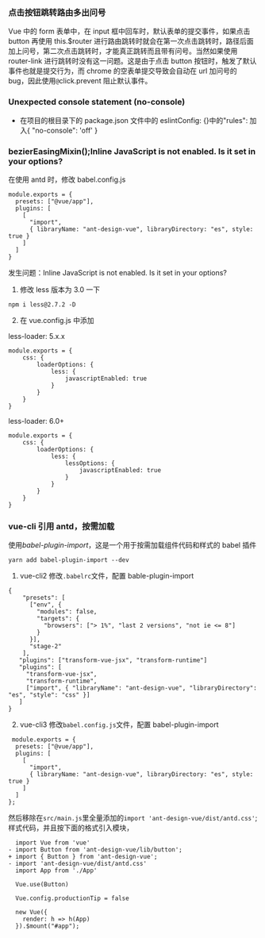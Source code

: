 ### 点击按钮跳转路由多出问号

Vue 中的 form 表单中，在 input 框中回车时，默认表单的提交事件，如果点击 button 再使用 this.\$router 进行路由跳转时就会在第一次点击跳转时，路径后面加上问号，第二次点击跳转时，才能真正跳转而且带有问号。当然如果使用 router-link 进行跳转时没有这一问题。这是由于点击 button 按钮时，触发了默认事件也就是提交行为，而 chrome 的空表单提交导致会自动在 url 加问号的 bug，因此使用`@`click.prevent 阻止默认事件。

### Unexpected console statement (no-console)

- 在项目的根目录下的 package.json 文件中的 eslintConfig: {}中的"rules": 加入{ "no-console": 'off' }

### bezierEasingMixin();Inline JavaScript is not enabled. Is it set in your options?

在使用 antd 时，修改 babel.config.js

```
module.exports = {
  presets: ["@vue/app"],
  plugins: [
    [
      "import",
      { libraryName: "ant-design-vue", libraryDirectory: "es", style: true }
    ]
  ]
}
```

发生问题：Inline JavaScript is not enabled. Is it set in your options?

1. 修改 less 版本为 3.0 一下

```
npm i less@2.7.2 -D
```

2. 在 vue.config.js 中添加

less-loader: 5.x.x

```
module.exports = {
    css: {
        loaderOptions: {
            less: {
                javascriptEnabled: true
            }
        }
    }
}
```

less-loader: 6.0+

```
module.exports = {
    css: {
        loaderOptions: {
            less: {
                lessOptions: {
                    javascriptEnabled: true
                }
            }
        }
    }
}
```

### vue-cli 引用 antd，按需加载

使用*babel-plugin-import*，这是一个用于按需加载组件代码和样式的 babel 插件

```
yarn add babel-plugin-import --dev
```

1. vue-cli2
   修改`.babelrc`文件，配置 bable-plugin-import

```
{
    "presets": [
      ["env", {
        "modules": false,
        "targets": {
          "browsers": ["> 1%", "last 2 versions", "not ie <= 8"]
        }
      }],
      "stage-2"
    ],
   "plugins": ["transform-vue-jsx", "transform-runtime"]
   "plugins": [
     "transform-vue-jsx",
     "transform-runtime",
     ["import", { "libraryName": "ant-design-vue", "libraryDirectory": "es", "style": "css" }]
   ]
}
```

2. vue-cli3
   修改`babel.config.js`文件，配置 babel-plugin-import

```
 module.exports = {
  presets: ["@vue/app"],
  plugins: [
    [
      "import",
      { libraryName: "ant-design-vue", libraryDirectory: "es", style: true }
    ]
  ]
};
```
然后移除在`src/main.js`里全量添加的`import 'ant-design-vue/dist/antd.css'`;样式代码，并且按下面的格式引入模块，
```
  import Vue from 'vue'
- import Button from 'ant-design-vue/lib/button';
+ import { Button } from 'ant-design-vue';
- import 'ant-design-vue/dist/antd.css'
  import App from './App'

  Vue.use(Button)

  Vue.config.productionTip = false

  new Vue({
    render: h => h(App)
  }).$mount("#app");
```